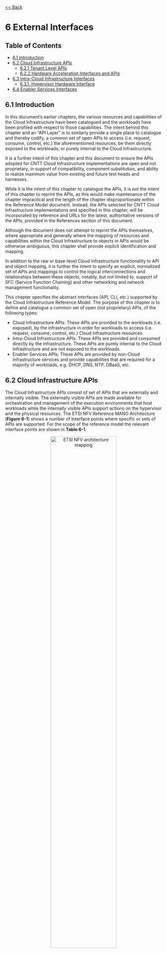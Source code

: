 [<< Back](../../ref_model)
# 6 External Interfaces

## Table of Contents
* [6.1 Introduction](#6.1)
* [6.2 Cloud Infrastructure APIs](#6.2)
  * [6.2.1 Tenant Level APIs](#6.2.1)
  * [6.2.2 Hardware Acceleration Interfaces and APIs](#6.2.2)
* [6.3 Intra-Cloud Infrastructure Interfaces](#6.3)
  * [6.3.1. Hypervisor Hardware Interface](#6.3.1)
* [6.4 Enabler Services Interfaces](#6.4)


<a name="6.1"></a>
## 6.1 Introduction
In this document’s earlier chapters, the various resources and capabilities of the Cloud Infrastructure have been catalogued and the workloads have been profiled with respect to those capabilities. The intent behind this chapter and an “API Layer” is to similarly provide a single place to catalogue and thereby codify, a common set of open APIs to access (i.e. request, consume, control, etc.) the aforementioned resources, be them directly exposed to the workloads, or purely internal to the Cloud Infrastructure.

It is a further intent of this chapter and this document to ensure the APIs adopted for CNTT Cloud Infrastructure implementations are open and not proprietary, in support of compatibility, component substitution, and ability to realize maximum value from existing and future test heads and harnesses.

While it is the intent of this chapter to catalogue the APIs, it is not the intent of this chapter to reprint the APIs, as this would make maintenance of the chapter impractical and the length of the chapter disproportionate within the Reference Model document. Instead, the APIs selected for CNTT Cloud Infrastructure implementations and specified in this chapter, will be incorporated by reference and URLs for the latest, authoritative versions of the APIs, provided in the References section of this document.

Although the document does not attempt to reprint the APIs themselves, where appropriate and generally where the mapping of resources and capabilities within the Cloud Infrastructure to objects in APIs would be otherwise ambiguous, this chapter shall provide explicit identification and mapping.

In addition to the raw or base-level Cloud Infrastructure functionality to API and object mapping, it is further the intent to specify an explicit, normalized set of APIs and mappings to control the logical interconnections and relationships between these objects, notably, but not limited to, support of SFC (Service Function Chaining) and other networking and network management functionality.

This chapter specifies the abstract interfaces (API, CLI, etc.) supported by the Cloud Infrastructure Reference Model. The purpose of this chapter is to define and catalogue a common set of open (not proprietary) APIs, of the following types:

- Cloud Infrastructure APIs: These APIs are provided to the workloads (i.e. exposed), by the infrastructure in order for workloads to access (i.e. request, consume, control, etc.) Cloud Infrastructure resources.
- Intra-Cloud Infrastructure APIs: These APIs are provided and consumed directly by the infrastructure. These APIs are purely internal to the Cloud Infrastructure and are not exposed to the workloads.
- Enabler Services APIs: These APIs are provided by non-Cloud Infrastructure services and provide capabilities that are required for a majority of workloads, e.g. DHCP, DNS, NTP, DBaaS, etc.

<a name="6.2"></a>
## 6.2 Cloud Infrastructure APIs
The Cloud Infrastructure APIs consist of set of APIs that are externally and internally visible. The externally visible APIs are made available for orchestration and management of the execution environments that host workloads while the internally visible APIs support actions on the hypervisor and the physical resources. The ETSI NFV Reference MANO Architecture (**Figure 6-1**) shows a number of Interface points where specific or sets of APIs are supported. For the scope of the reference model the relevant interface points are shown in **Table 6-1**.

<p align="center"><img src="../figures/ch09-etsi-nfv-architecture-mapping.png" alt="ETSI NFV architecture mapping" title="ETSI NFV architecture mapping" width="65%"/></p>
<p align="center"><b>Figure 6-1:</b> ETSI NFV architecture mapping</p>

| Interface Point | Cloud Infrastructure Exposure | Interface Between                     | Description                                                                                                                                                                                                                                                                                                     |
|-----------------|---------------|---------------------------------------|-----------------------------------------------------------------------------------------------------------------------------------------------------------------------------------------------------------------------------------------------------------------------------------------------------------------|
| Vi-Ha           | Internal NFVI | Software Layer and Hardware Resources | 1. Discover/collect resources and their configuration information <br>2. Create execution environment (e.g., VM) for workloads (VNF)                                                                                                                                                                            |
| Vn-Nf           | External      | NFVI and VM (VNF)                     | Here VNF represents the execution environment. The interface is used to specify interactions between the VNF and abstract NFVI accelerators. The interfaces can be used to discover, configure, and manage these acceleartors and for the VNF to register/deregister for receiving acceleartor events and data. |
| NF-Vi           | External      | NFVI and VIM                          | 1. Discover/collect physical/virtual resources and their configuration information<br>2. Manage (create, resize, (un) suspend, reboot, etc.) physical/virtualised resources<br>3. Physical/Virtual resources configuration changes<br>4. Physical/Virtual resource configuration.                               |
| Or-Vi           | External      | VNF Orchestrator and VIM              | See below                                                                                                                                                                                                                                                                                                       |
| Vi-Vnfm         | External      | VNF Manager and VIM                   | See below                                                                                                                                                                                                                                                                                                       |

<p align="center"><b>Table 6-1:</b> NFVI and VIM Interfaces with Other System Components in the ETSI NFV architecture</p>

The Or-Vi and Vi-VNfm are both specifying interfaces provided by the VIM and therefore are related. The Or-Vi reference point is used for exchanges between NFV Orchestrator and VIM, and supports the following interfaces; virtualised resources refers to virtualised compute, storage, and network resources:

- Software Image Management
- Virtualised Resources Information Management
- Virtualised Resources Capacity Management (only VNF Orchestrator and VIM (Or-Vi))
- Virtualised Resources Management
- Virtualised Resources Change Management
- Virtualised Resources Reservation Management
- Virtualised Resources Quota Management
- Virtualised Resources Performance Management
- Virtualised Resources Fault Management
- Policy Management
- Network Forwarding Path (NFP) Management (only VNF Orchestrator and VIM (Or-Vi))

<a name="6.2.1"></a>
### 6.2.1 Tenant Level APIs

In the abstraction model of the Cloud Infrastructure (**Chapter 3**) a conceptual model of a Tenant (**Figure 3-2**) represents the slice of a cloud zone dedicated to a workload. This slice, the Tenant, is composed of virtual resources being utilized by workloads within that Tenant. The Tenant has an assigned quota of virtual resources, a set of users can perform operations as per their assigned roles, and the Tenant exists within a Cloud Zone. The APIs will specify the allowed operations on the Tenant including its component virtual resources and the different APIs can only be executed by users with the appropriate roles. For example, a Tenant may only be allowed to be created and deleted by Cloud Zone administrators while virtual compute resources could be allowed to be created and deleted by Tenant administrators.

For a workload to be created in a Tenant also requires APIs for the management (creation, deletion, and operation) of the Tenant, software flavours (Chapter 5), Operating System and workload images (“Images”), Identity and Authorization (“Identity”), virtual resources, security, and the workload application (“stack”).

A virtual compute resource is created as per the flavour template (specifies the compute, memory, and local storage capacity) and is launched using an image with access and security credentials; once launched, it is referred to as a virtual compute instance or just “Instance”). Instances can be launched by specifying the compute, memory, and local storage capacity parameters instead of an existing flavour; reference to flavours covers the situation where the capacity parameters are specified. IP addresses and storage volumes can be attached to a running Instance.

| Resource        | Create | List | Attach | Detach | Delete | Notes                                                                                                       |
|-----------------|--------|------|--------|--------|--------|-------------------------------------------------------------------------------------------------------------|
| Flavour         | +      | +    |        |        | +      |                                                                                                             |
| Image           | +      | +    |        |        | +      | Create/delete by appropriate administrators                                                                 |
| Key pairs       | +      | +    |        |        | +      |                                                                                                             |
| Privileges      |        |      |        |        |        | Created and managed by Cloud Service Provider(CSP)  administrators                                          |
| Role            | +      | +    |        |        | +      | Create/delete by authorized administrators where roles are assigned privileges and mapped to users in scope |
| Security Groups | +      | +    |        |        | +      | Create and delete only by VDC administrators                                                                |
| Stack           | +      | +    |        |        | +      | Create/delete by VDC users with appropriate role                                                            |
| Virtual Storage | +      | +    | +      | +      | +      | Create/delete by VDC users with appropriate role                                                            |
| User            | +      | +    |        | +      | +      | Create/delete only by VDC administrators                                                                    |
| Tenant          | +      | +    |        | +      | +      | Create/delete only by Cloud Zone administrators                                                             |
| Virtual compute | +      | +    |        | +      | +      | Create/delete by VDC users with appropriate role.  Additional operations would include suspend/unsuspend    |
| Virtual network | +      | +    | +      | +      | +      | Create/delete by VDC users with appropriate role                                                            |
<p align="center"><b>Table 6-2:</b> API types for a minimal set of resources.</p>

**Table 6-2** specifies a minimal set of operations for a minimal set of resources that are needed to orchestrate workloads. The actual APIs for the listed operations will be specified in the Reference Architectures; each listed operation could have a number of associated APIs with a different set of parameters. For example, create virtual resource using an image or a device.

<a name="6.2.2"></a>
### 6.2.2 Hardware Acceleration Interfaces

**Acceleration Interface Specifications**
ETSI GR NFV-IFA 002 [3] defines a technology and implementation independent virtual accelerator, the accelerator interface requirements and specifications that would allow a workload to leverage a Virtual Accelerator. The virtual accelerator is modeled on extensible para-virtualised devices (EDP). ETSI GR NFV-IFA 002 [3] specifies the architectural model in Chapter 4 and the abstract interfaces for management, configuration, monitoring, and Data exchange in Chapter 7.

ETSI ETSI (Ref: NFV IFA 019 v03101p) has defined a set of technology independent interfaces for acceleration resource life cycle management. These operations allow: allocation, release, and querying of acceleration resource, get and reset statistics, subscribe/unsubscribe (terminate) to fault notifications, notify (only used by NFVI), and get alarm information.

These acceleration interfaces are summarized here in Table 6.3 only for convenience.

<table>
<tr><th>  **Request** </th> <th>  **Response** </th> <th>  **From, To** </th> <th>  **Type** </th> <th>  **Parameter**  </th> <th>  **Description** </th></tr>
<tr><td rowspan="3"> InitAccRequest </td><td rowspan="3"> InitAccResponse </td><td rowspan="3"> VNF → NFVI </td> <td>  Input </td> <td>  accFilter </td> <td>  the accelartor sub-system(s) to initialize and retrieve their capabilities. </td></tr>
<tr><td> Filter </td><td> accAttributeSelector </td><td> attribute names of accelerator capabilities  </td></tr>
<tr><td> Output </td><td> accCapabilities </td><td> acceleration sub-system capabilities  </td></tr>
<tr><td rowspan="2">  RegisterForAccEventRequest </td><td rowspan="2"> RegisterForAccEventResponse </td><td rowspan="2"> VNF → NFVI </td><td> Input </td><td> accEvent </td><td> event the VNF is interested in  </td></tr>
<tr><td> Input </td><td> vnfEventHandlerId </td><td> the handler for NFVI to use when notifying the VNF of the event  </td></tr>
<tr><td rowspan="2">  AccEventNotificationRequest </td><td rowspan="2"> AccEventNotificationResponse </td><td rowspan="2"> NFVI → VNF </td><td> Input </td><td> vnfEventHandlerId </td><td> Handler used by VNF registering for this event  </td></tr>
<tr><td> Input </td><td> accEventMetaData </td><td>   </td></tr>
<tr><td>  DeRegisterForAccEventRequest </td><td> DeRegisterForAccEventResponse </td><td> VNF → NFVI </td><td> Input </td><td> accEvent </td><td> Event VNF is deregistering from  </td><td> 
<tr><td>  ReleaseAccRequest </td><td> ReleaseAccResponse </td><td> VNF → NFVI </td><td>  </td><td>  </td><td>   </td></tr>
<tr><td rowspan="2">  ModifyAccConfigurationRequest </td><td rowspan="2"> ModifyAccConfigurationResponse </td><td rowspan="2"> VNF → NFVI </td><td> Input </td><td> accConfigurationData </td><td> Config data for accelerator  </td></tr>
<tr><td> Input </td><td> accSubSysConfigurationData </td><td> Config data for accelerator sub-system  </td></tr>
<tr><td  rowspan="3">  GetAccConfigsRequest </td><td rowspan="3"> GetAccConfigsResponse </td><td rowspan="3"> VNF → NFVI </td><td> Input </td><td> accFilter </td><td> Filter for subsystems from which config data requested  </td></tr>
<tr><td> Input </td><td> accConfigSelector </td><td> attributes of config types  </td></tr>
<tr><td> Output </td><td> accComfigs </td><td> Config info (only for the specified attributes) for specified subsystems  </td></tr>
<tr><td rowspan="2">  ResetAccConfigsRequest </td><td rowspan="2"> ResetAccConfigsResponse </td><td rowspan="2"> VNF → NFVI </td><td> Input </td><td> accFilter </td><td> Filter for subsystems for which config is to be reset  </td></tr>
<tr><td> Input </td><td> accConfigSelector </td><td> attributes of config types whose values will be reset  </td></tr>
<tr><td rowspan="3">  AccDataRequest </td><td rowspan="3"> AccDataResponse </td><td rowspan="3"> VNF → NFVI </td><td> Input </td><td> accData </td><td> Data (metadata) sent too accelerator  </td></tr>
<tr><td> Input </td><td> accChannel </td><td> Channel data is to be sent to  </td></tr>
<tr><td> Output </td><td> accData </td><td> Data from accelerator  </td></tr>
<tr><td rowspan="2">  AccSendDataRequest </td><td rowspan="2"> AccSendDataResponse </td><td rowspan="2"> VNF → NFVI </td><td> Input </td><td> accData </td><td> Data (metadata) sent too accelerator  </td></tr>
<tr><td> Input </td><td> accChannel </td><td> Channel data is to be sent to  </td></tr>
<tr><td rowspan="3">  AccReceiveDataRequest </td><td rowspan="3"> AccReceiveDataResponse </td><td rowspan="3"> VNF → NFVI </td><td> Input </td><td> maxNumberOfDataItems </td><td> Max number of data items to be received  </td></tr>
<tr><td> Input </td><td> accChannel </td><td> Channel data is requested from  </td></tr>
<tr><td> Output </td><td> accData </td><td> Data received form Accelerator  </td></tr>
<tr><td rowspan="2">  RegisterForAccDataAvailableEventRequest </td><td rowspan="2"> RegisterForAccDataAvailableEventResponse </td><td rowspan="2"> VNF → NFVI </td><td> Input </td><td> regHandlerId </td><td> Registration Identifier  </td></tr>
<tr><td> Input </td><td> accChannel </td><td> Channel where event is requested for  </td></tr>
<tr><td>  AccDataAvailableEventNotificationRequest </td><td> AccDataAvailableEventNotificationResponse </td><td> NFVI → VNF </td><td> Input </td><td> regHandlerId </td><td> Reference used by VNF when registering for the event  </td></tr>
<tr><td>  DeRegisterForAccDataAvailableEventRequest </td><td> DeRegisterForAccDataAvailableEventResponse </td><td> VNF → NFVI </td><td> Input </td><td> accChannel </td><td> Channel related to the event   </td></tr>
<tr><td rowspan="3">  AllocateAccResourceRequest </td><td rowspan="3"> AllocateAccResourceResponse </td><td rowspan="3"> VIM → NFVI </td><td> Input </td><td> attachTargetInfo </td><td> the resource the accelerator is to be attached to (e.g., VM)  </td></tr>
<tr><td> Input </td><td> accResourceInfo </td><td> Accelerator Information  </td></tr>
<tr><td> Output </td><td> accResourceId </td><td> Id if successful  </td></tr>
<tr><td>  ReleaseAccResourceRequest </td><td> ReleaseAccResourceResponse </td><td> VIM → NFVI </td><td> Input </td><td> accResourceId </td><td> Id of resource to be released  </td></tr>
<tr><td rowspan="3">  QueryAccResourceRequest </td><td rowspan="3"> QueryAccResourceResponse </td><td rowspan="3"> VIM → NFVI </td><td> Input </td><td> hostId </td><td> Id of specified host  </td></tr>
<tr><td> Input </td><td> Filter </td><td> Specifies the accelerators for which query applies  </td></tr>
<tr><td> Output </td><td> accQueryResult </td><td> Details of the accelerators matching the input filter located in the selected host.  </td></tr>
<tr><td rowspan="3">  GetAccStatisticsRequest </td><td rowspan="3"> GetAccStatisticsResponse </td><td rowspan="3"> VIM → NFVI </td><td> Input </td><td> accFilter </td><td> Accelerator subsystems from which data is requested  </td></tr>
<tr><td> Input </td><td> accStatSelector </td><td> attributes of AccStatistics whose data will be returned  </td></tr>
<tr><td> Output </td><td> accStatistics </td><td> Statistics data of the accelerators matching the input filter located in the selected host.  </td></tr>
<tr><td rowspan="2">  ResetAccStatisticsRequest </td><td rowspan="2"> ResetAccStatisticsResponse </td><td rowspan="2"> VIM → NFVI </td><td> Input </td><td> accFilter </td><td> Accelerator subsystems for which data is to be reset  </td></tr>
<tr><td> Input </td><td> accStatSelector </td><td> attributes of AccStatistics whose data will be reset  </td></tr>
<tr><td rowspan="3">  SubscribeRequest </td><td rowspan="3"> SubscribeResponse </td><td rowspan="3"> VIM → NFVI </td><td> Input </td><td> hostId </td><td> Id of specified host  </td></tr>
<tr><td> Input </td><td> Filter </td><td> Specifies the accelerators and related alarmsThe filter could include accelerator information, severity of the alarm, etc.  </td></tr>
<tr><td> Output </td><td> SubscriptionId </td><td> Identifier of the successfully created subscription.  </td></tr>
<tr><td rowspan="2">  UnsubscribeRequest </td><td rowspan="2"> UnsubscribeResponse </td><td rowspan="2"> VIM → NFVI </td><td> Input </td><td> hostId </td><td> Id of specified host  </td></tr>
<tr><td> Input </td><td> SubscriptionId </td><td> Identifier of the subscription to be unsubscribed.  </td></tr>
<tr><td>  Notify </td><td>  </td><td> NFVI → VIM </td><td>  </td><td>  </td><td> NFVI notifies an alarm to VIM  </td></tr>
<tr><td rowspan="3">  GetAlarmInfoRequest </td><td rowspan="3"> GetAlarmInfoResponse </td><td rowspan="3"> VIM → NFVI </td><td> Input </td><td> hostId </td><td> Id of specified host  </td></tr>
<tr><td> Input </td><td> Filter </td><td> Specifies the accelerators and related alarmsThe filter could include accelerator information, severity of the alarm, etc.  </td></tr>
<tr><td> Output </td><td> Alarm </td><td> Information about the alarms if filter matches an alarm.  </td></tr>
<tr><td rowspan="2">  AccResourcesDiscoveryRequest </td><td rowspan="2"> AccResourcesDiscoveryResponse </td><td rowspan="2"> VIM → NFVI </td><td> Input </td><td> hostId </td><td> Id of specified host  </td></tr>
<tr><td> Output </td><td> discoveredAccResourceInfo </td><td> Information on the acceleration resources discovered within the NFVI.  </td></tr>
<tr><td rowspan="3">  OnloadAccImageRequest </td><td rowspan="3"> OnloadAccImageResponse </td><td rowspan="3"> VIM → NFVI </td><td> Input </td><td> accResourceId </td><td> Identifier of the chosen accelerator in the NFVI.  </td></tr>
<tr><td> Input </td><td> accImageInfo </td><td> Information about the acceleration image.  </td></tr>
<tr><td> Input </td><td> accImage </td><td> The binary file of acceleration image.  </td></tr>
</table>

<p align="center"><b>Table 6-3:</b> Hardware Acceleration Interfaces in the ETSI NFV architecture</p>

<a name="6.3"></a>
## 6.3 Intra-Cloud Infrastructure Interfaces

<a name="6.3.1"></a>
### 6.3.1. Hypervisor Hardware Interface

Table 6-1 lists a number of NFVI and VIM interfaces, including the internal VI-Ha interface. The VI-Ha interface allows the hypervisor to control the physical infrastructure; the hypervisor acts under VIM control. The VIM issues all requests and responses using the NF-VI interface; requests and responses include commands, configuration requests, policies, updates, alerts, and response to infrastructure results. The hypervisor also provides information about the health of the physical infrastructure resources to the VM.  All these activities, on behalf of the VIM, are performed by the hypervisor using the VI-Ha interface. While no abstract APIs have yet been defined for this internal VI-Ha interface, ETSI GS NFV-INF 004 defines a set of requirements and details of the information that is required by the VIM from the physical infrastructure resources. Hypervisors utilize various programs to get this data including BIOS, IPMI, PCI, I/O Adapters/Drivers, etc.

<a name="6.4"></a>
## 6.4. Enabler Services Interfaces
An operational cloud needs a set of standard services to function. Services such as NTP for time synchronization, DHCP for IP address allocation, DNS for obtaining IP addresses for domain names, and LBaaS (version 2) to distribute incoming requests amongst a pool of designated resources.

## References
Network Functions Virtualisation (NFV); Infrastructure; Hypervisor Domain. ETSI GS NFV-INF 004
Network Functions Virtualisation (NFV); Acceleration Technologies; VNF Interfaces SpecificationETSI. GS NFV-IFA 002 v2.4.1
Network Functions Virtualisation (NFV); Acceleration Technologies; Acceleration Resource Management Interface Specification; NFV IFA 019 v03101p
Network Functions Virtualisation (NFV); Management and Orchestration; Or-Vi reference point - Interface and Information Model Specification; ETSI GS NFV-IFA 005 V3.2.1
